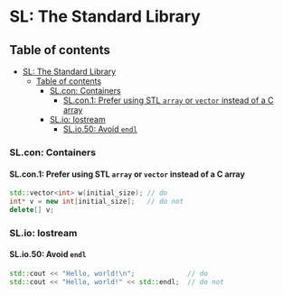 # SL: The Standard Library

## Table of contents

- [SL: The Standard Library](#sl-the-standard-library)
  - [Table of contents](#table-of-contents)
    - [SL.con: Containers](#slcon-containers)
      - [SL.con.1: Prefer using STL `array` or `vector` instead of a C array](#slcon1-prefer-using-stl-array-or-vector-instead-of-a-c-array)
    - [SL.io: Iostream](#slio-iostream)
      - [SL.io.50: Avoid `endl`](#slio50-avoid-endl)

### SL.con: Containers

#### SL.con.1: Prefer using STL `array` or `vector` instead of a C array

```cpp
std::vector<int> w(initial_size); // do
int* v = new int[initial_size];   // do not
delete[] v;
```

### SL.io: Iostream

#### SL.io.50: Avoid `endl`

```cpp
std::cout << "Hello, world!\n";             // do
std::cout << "Hello, world!" << std::endl;  // do not
```
